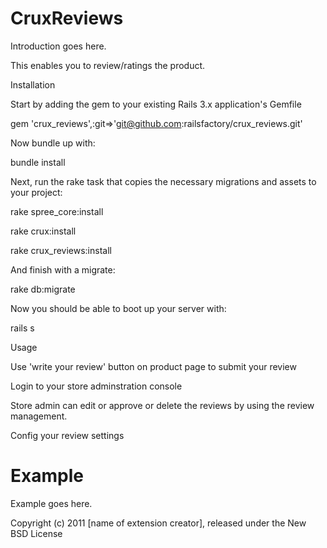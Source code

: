 ﻿CruxReviews
===========

Introduction goes here.

This enables you to review/ratings the product.

Installation

Start by adding the gem to your existing Rails 3.x application's Gemfile

gem 'crux_reviews',:git=>'git@github.com:railsfactory/crux_reviews.git'

Now bundle up with:

bundle install

Next, run the rake task that copies the necessary migrations and assets to your project:

rake spree_core:install

rake crux:install

rake crux_reviews:install

And finish with a migrate:

rake db:migrate

Now you should be able to boot up your server with:

rails s  

Usage

Use 'write your review' button on product page to submit your review

Login to your store adminstration console 

Store admin can edit or approve or delete the reviews by using the review management.

Config your review settings


Example
=======

Example goes here.


Copyright (c) 2011 [name of extension creator], released under the New BSD License
